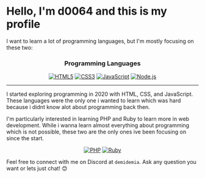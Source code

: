 # Hello, I'm d0064 and this is my profile

I want to learn a lot of programming languages, but I'm mostly focusing on these two:

<div align="center">
  <h3>Programming Languages</h3>
  <a href="https://en.wikipedia.org/wiki/HTML5" target="_blank" rel="noopener noreferrer"><img src="https://img.shields.io/badge/HTML5-E34F26?style=for-the-badge&logo=html5&logoColor=white" alt="HTML5"></a>
  <a href="https://en.wikipedia.org/wiki/CSS" target="_blank" rel="noopener noreferrer"><img src="https://img.shields.io/badge/CSS3-1572B6?style=for-the-badge&logo=css3&logoColor=white" alt="CSS3"></a>
  <a href="https://en.wikipedia.org/wiki/JavaScript" target="_blank" rel="noopener noreferrer"><img src="https://img.shields.io/badge/JavaScript-F7DF1E?style=for-the-badge&logo=javascript&logoColor=black" alt="JavaScript"></a>
  <a href="https://nodejs.org" target="_blank" rel="noopener noreferrer"><img src="https://img.shields.io/badge/Node.js-43853D?style=for-the-badge&logo=node.js&logoColor=white" alt="Node.js"></a>
</div>

---

I started exploring programming in 2020 with HTML, CSS, and JavaScript. These languages were the only one i wanted to learn which was hard because i didnt know alot about programming back then.

I'm particularly interested in learning PHP and Ruby to learn more in web development. While i wanna learn almost everything about programming which is not possible, these two are the only ones ive been focusing on since the start.

<div align="center">
  <a href="https://www.php.net/" target="_blank" rel="noopener noreferrer"><img src="https://img.shields.io/badge/PHP-777BB4?style=for-the-badge&logo=php&logoColor=white" alt="PHP"></a>
  <a href="https://www.ruby-lang.org/" target="_blank" rel="noopener noreferrer"><img src="https://img.shields.io/badge/Ruby-CC342D?style=for-the-badge&logo=ruby&logoColor=white" alt="Ruby"></a>
</div>

Feel free to connect with me on Discord at `demidemia`. Ask any question you want or lets just chat! 😊

